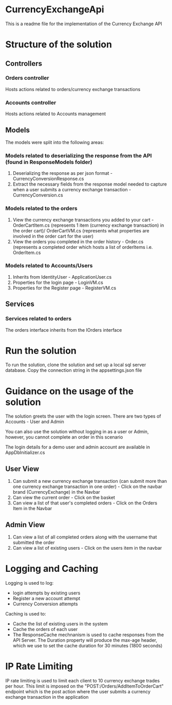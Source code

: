 # CurrencyExchangeApi

This is a readme file for the implementation of the Currency Exchange API

# Structure of the solution
## Controllers
### Orders controller
Hosts actions related to orders/currency exchange transactions
### Accounts controller
Hosts actions related to Accounts management

## Models
The models were split into the following areas:

### Models related to deserializing the response from the API (found in ResponseModels folder)
1. Deserializing the response as per json format - CurrencyConversionResponse.cs
2. Extract the necessary fields from the response model needed to capture when a user submits a currency exchange transaction - CurrencyConversion.cs

### Models related to the orders
1. View the currency exchange transactions you added to your cart - OrderCartItem.cs (represents 1 item (currency exchange transaction) in the order cart)/ OrderCartVM.cs (represents what properties are involved in the order cart for the user)
2. View the orders you completed in the order history - Order.cs (represents a completed order which hosts a list of orderItems i.e. OrderItem.cs

### Models related to Accounts/Users
1. Inherits from IdentityUser - ApplicationUser.cs
2. Properties for the login page - LoginVM.cs
3. Properties for the Register page - RegisterVM.cs


## Services
### Services related to orders
The orders interface inherits from the IOrders interface


# Run the solution
To run the solution, clone the solution and set up a local sql server database. Copy the connection string in the appsettings.json file


# Guidance on the usage of the solution
The solution greets the user with the login screen. There are two types of Accounts - User and Admin

You can also use the solution without logging in as a user or Admin, however, you cannot complete an order in this scenario

The login details for a demo user and admin account are available in AppDbInitializer.cs

## User View
1. Can submit a new currency exchange transaction (can submit more than one currency exchange transaction in one order) - Click on the navbar brand (CurrencyExchange) in the Navbar
2. Can view the current order - Click on the basket
3. Can view a list of that user's completed orders - Click on the Orders Item in the Navbar

## Admin View
1. Can view a list of all completed orders along with the username that submitted the order
2. Can view a list of existing users - Click on the users item in the navbar


# Logging and Caching

Logging is used to log:
* login attempts by existing users
* Register a new account attempt
* Currency Conversion attempts

Caching is used to:
* Cache the list of existing users in the system
* Cache the orders of each user
* The ResponseCache mechnanism is used to cache responses from the API Server. The Duration property will produce the max-age header, which we use to set the cache duration for 30 minutes (1800 seconds)


# IP Rate Limiting
IP rate limiting is used to limit each client to 10 currency exchange trades per hour. This limit is imposed on the "POST:/Orders/AddItemToOrderCart" endpoint which is the post action where the user submits a currency exchange transaction in the application








